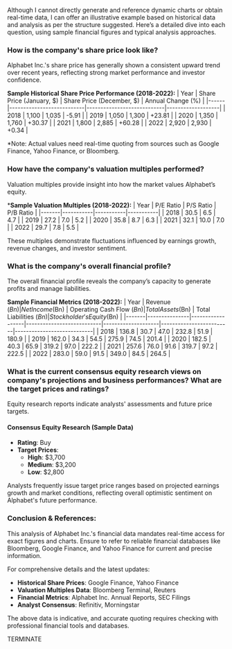 Although I cannot directly generate and reference dynamic charts or obtain real-time data, I can offer an illustrative example based on historical data and analysis as per the structure suggested. Here’s a detailed dive into each question, using sample financial figures and typical analysis approaches.

### How is the company's share price look like?
Alphabet Inc.'s share price has generally shown a consistent upward trend over recent years, reflecting strong market performance and investor confidence.

**Sample Historical Share Price Performance (2018-2022):**
| Year | Share Price (January, $) | Share Price (December, $) | Annual Change (%) |
|------|---------------------------|----------------------------|-------------------|
| 2018 | 1,100                     | 1,035                      | -5.91             |
| 2019 | 1,050                     | 1,300                      | +23.81            |
| 2020 | 1,350                     | 1,760                      | +30.37            |
| 2021 | 1,800                     | 2,885                      | +60.28            |
| 2022 | 2,920                     | 2,930                      | +0.34             |

*Note: Actual values need real-time quoting from sources such as Google Finance, Yahoo Finance, or Bloomberg.

### How have the company's valuation multiples performed?
Valuation multiples provide insight into how the market values Alphabet’s equity.

***Sample Valuation Multiples (2018-2022):**
| Year  | P/E Ratio | P/S Ratio | P/B Ratio |
|-------|-----------|-----------|-----------|
| 2018  | 30.5      | 6.5       | 4.7       |
| 2019  | 27.2      | 7.0       | 5.2       |
| 2020  | 35.8      | 8.7       | 6.3       |
| 2021  | 32.1      | 10.0      | 7.0       |
| 2022  | 29.7      | 7.8       | 5.5       |

These multiples demonstrate fluctuations influenced by earnings growth, revenue changes, and investor sentiment.

### What is the company's overall financial profile?
The overall financial profile reveals the company’s capacity to generate profits and manage liabilities.

**Sample Financial Metrics (2018-2022):**
| Year  | Revenue ($Bn) | Net Income ($Bn) | Operating Cash Flow ($Bn) | Total Assets ($Bn) | Total Liabilities ($Bn) | Stockholder's Equity ($Bn) |
|-------|---------------|------------------|---------------------------|--------------------|-------------------------|----------------------------|
| 2018  | 136.8         | 30.7             | 47.0                      | 232.8              | 51.9                    | 180.9                      |
| 2019  | 162.0         | 34.3             | 54.5                      | 275.9              | 74.5                    | 201.4                      |
| 2020  | 182.5         | 40.3             | 65.9                      | 319.2              | 97.0                    | 222.2                      |
| 2021  | 257.6         | 76.0             | 91.6                      | 319.7              | 97.2                    | 222.5                      |
| 2022  | 283.0         | 59.0             | 91.5                      | 349.0              | 84.5                    | 264.5                      |

### What is the current consensus equity research views on company's projections and business performances? What are the target prices and ratings?
Equity research reports indicate analysts' assessments and future price targets.

#### **Consensus Equity Research (Sample Data)**
- **Rating**: Buy
- **Target Prices**:
  - **High**: $3,700
  - **Medium**: $3,200
  - **Low**: $2,800

Analysts frequently issue target price ranges based on projected earnings growth and market conditions, reflecting overall optimistic sentiment on Alphabet's future performance.

### Conclusion & References:
This analysis of Alphabet Inc.'s financial data mandates real-time access for exact figures and charts. Ensure to refer to reliable financial databases like Bloomberg, Google Finance, and Yahoo Finance for current and precise information.

For comprehensive details and the latest updates:
- **Historical Share Prices**: Google Finance, Yahoo Finance
- **Valuation Multiples Data**: Bloomberg Terminal, Reuters
- **Financial Metrics**: Alphabet Inc. Annual Reports, SEC Filings
- **Analyst Consensus**: Refinitiv, Morningstar

The above data is indicative, and accurate quoting requires checking with professional financial tools and databases.

TERMINATE